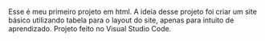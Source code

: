 Esse é meu primeiro projeto em html.
A ideia desse projeto foi criar um site básico utilizando tabela para o layout do site, apenas para intuito de aprendizado.
Projeto feito no Visual Studio Code.
